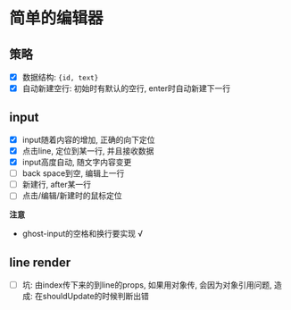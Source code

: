 # 简单的编辑器

## 策略
- [x] 数据结构: `{id, text}`
- [x] 自动新建空行: 初始时有默认的空行, enter时自动新建下一行

## input
- [x] input随着内容的增加, 正确的向下定位
- [x] 点击line, 定位到某一行, 并且接收数据
- [x] input高度自动, 随文字内容变更
- [ ] back space到空, 编辑上一行
- [ ] 新建行, after某一行
- [ ] 点击/编辑/新建时的鼠标定位

**注意**
* ghost-input的空格和换行要实现 √


## line render
- [ ] 坑: 由index传下来的到line的props, 如果用对象传, 会因为对象引用问题, 造成: 在shouldUpdate的时候判断出错
